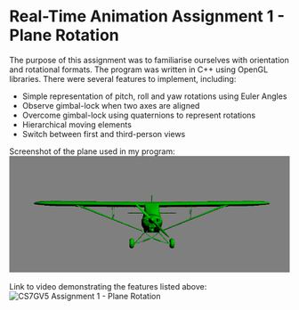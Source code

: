 # Real-Time Animation Assignment 1 - Plane Rotation
The purpose of this assignment was to familiarise ourselves with orientation and rotational formats. The program was written in C++ using OpenGL libraries. There were several features to implement, including:
- Simple representation of pitch, roll and yaw rotations using Euler Angles
- Observe gimbal-lock when two axes are aligned
- Overcome gimbal-lock using quaternions to represent rotations
- Hierarchical moving elements
- Switch between first and third-person views

Screenshot of the plane used in my program:
![Screenshot](plane_rotate/plane_bod.PNG)

Link to video demonstrating the features listed above:
![CS7GV5 Assignment 1 - Plane Rotation](https://youtu.be/mFFI74RhtSU)
